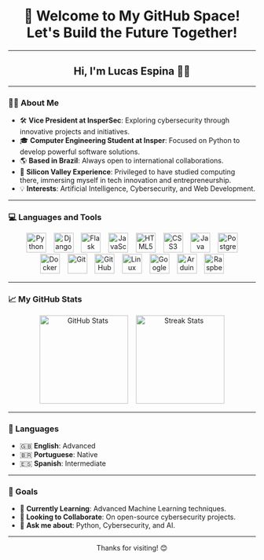 

<h1 align="center">👋 Welcome to My GitHub Space! Let's Build the Future Together!</h1>

---

<h2 align="center">Hi, I'm <strong>Lucas Espina</strong> 👨‍💻</h2>

---

<h3 align="left">👩‍💻 About Me</h3>

- 🛠 **Vice President at InsperSec**: Exploring cybersecurity through innovative projects and initiatives.
- 🎓 **Computer Engineering Student at Insper**: Focused on Python to develop powerful software solutions.
- 🌎 **Based in Brazil**: Always open to international collaborations.
- 🚀 **Silicon Valley Experience**: Privileged to have studied computing there, immersing myself in tech innovation and entrepreneurship.
- 💡 **Interests**: Artificial Intelligence, Cybersecurity, and Web Development.
  
---

<h3 align="left">💻 Languages and Tools</h3>

<div align="center">
  <img src="https://cdn.jsdelivr.net/gh/devicons/devicon/icons/python/python-original.svg" height="40" alt="Python" /> &nbsp;&nbsp;
  <img src="https://cdn.jsdelivr.net/gh/devicons/devicon/icons/django/django-plain.svg" height="40" alt="Django" /> &nbsp;&nbsp;
  <img src="https://cdn.jsdelivr.net/gh/devicons/devicon/icons/flask/flask-original.svg" height="40" alt="Flask" /> &nbsp;&nbsp;
  <img src="https://cdn.jsdelivr.net/gh/devicons/devicon/icons/javascript/javascript-original.svg" height="40" alt="JavaScript" /> &nbsp;&nbsp;
  <img src="https://cdn.jsdelivr.net/gh/devicons/devicon/icons/html5/html5-original.svg" height="40" alt="HTML5" /> &nbsp;&nbsp;
  <img src="https://cdn.jsdelivr.net/gh/devicons/devicon/icons/css3/css3-original.svg" height="40" alt="CSS3" /> &nbsp;&nbsp;
  <img src="https://cdn.jsdelivr.net/gh/devicons/devicon/icons/java/java-original.svg" height="40" alt="Java" /> &nbsp;&nbsp;
  <img src="https://cdn.jsdelivr.net/gh/devicons/devicon/icons/postgresql/postgresql-original.svg" height="40" alt="PostgreSQL" />
</div>

<div align="center">
  <img src="https://cdn.jsdelivr.net/gh/devicons/devicon/icons/docker/docker-original.svg" height="40" alt="Docker" /> &nbsp;&nbsp;
  <img src="https://cdn.jsdelivr.net/gh/devicons/devicon/icons/git/git-original.svg" height="40" alt="Git" /> &nbsp;&nbsp;
  <img src="https://cdn.jsdelivr.net/gh/devicons/devicon/icons/github/github-original.svg" height="40" alt="GitHub" /> &nbsp;&nbsp;
  <img src="https://cdn.jsdelivr.net/gh/devicons/devicon/icons/linux/linux-original.svg" height="40" alt="Linux" /> &nbsp;&nbsp;
  <img src="https://cdn.jsdelivr.net/gh/devicons/devicon/icons/googlecloud/googlecloud-original.svg" height="40" alt="Google Cloud" /> &nbsp;&nbsp;
  <img src="https://cdn.jsdelivr.net/gh/devicons/devicon/icons/arduino/arduino-original.svg" height="40" alt="Arduino" /> &nbsp;&nbsp;
  <img src="https://cdn.jsdelivr.net/gh/devicons/devicon/icons/raspberrypi/raspberrypi-original.svg" height="40" alt="Raspberry Pi" />
</div>

---

<h3 align="left">📈 My GitHub Stats</h3>

<div align="center">
  <img src="https://github-readme-stats.vercel.app/api?username=lucasespina&show_icons=true&theme=dark&hide_border=false&border_radius=5" height="180" alt="GitHub Stats" />
  &nbsp;&nbsp;
  <img src="https://streak-stats.demolab.com?user=lucasespina&locale=en&mode=daily&theme=dark&hide_border=false&border_radius=5" height="180" alt="Streak Stats" />
</div>

---

<h3 align="left">💬 Languages</h3>

- 🇬🇧 **English**: Advanced
- 🇧🇷 **Portuguese**: Native
- 🇪🇸 **Spanish**: Intermediate

---

<h3 align="left">🎯 Goals</h3>

- 🌱 **Currently Learning**: Advanced Machine Learning techniques.
- 🤝 **Looking to Collaborate**: On open-source cybersecurity projects.
- 💬 **Ask me about**: Python, Cybersecurity, and AI.

---

<p align="center">
  Thanks for visiting! 😊
</p>
